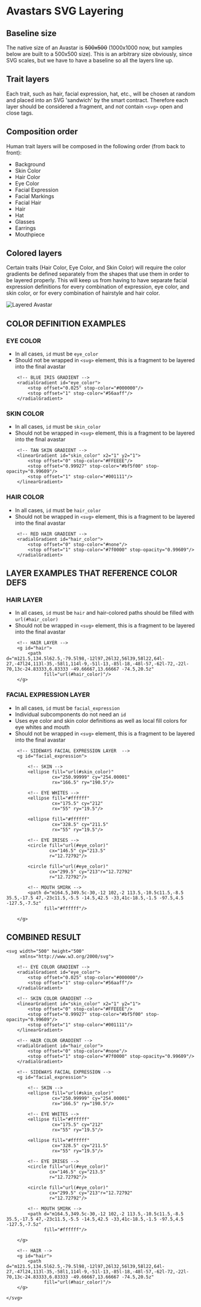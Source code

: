 # Avastars SVG Layering

## Baseline size
The native size of an Avastar is ~~500x500~~ (1000x1000 now, but xamples below are built to a 500x500 size). This is an arbitrary size obviously,
since SVG scales, but we have to have a baseline so all the layers line up. 

## Trait layers
Each trait, such as hair, facial expression, hat, etc., will be chosen
at random and placed into an SVG 'sandwich' by the smart contract. Therefore
each layer should be considered a fragment, and *not* contain `<svg>` open
and close tags.

## Composition order
Human trait layers will be composed in the following order (from back to front):

* Background
* Skin Color
* Hair Color
* Eye Color
* Facial Expression
* Facial Markings
* Facial Hair
* Hair
* Hat
* Glasses
* Earrings
* Mouthpiece

## Colored layers
Certain traits (Hair Color, Eye Color, and Skin Color) will require the color
gradients be defined separately from the shapes that use them in order to be
layered properly. This will keep us from having to have separate
facial expression definitions for every combination of expression, eye color,
and skin color, or for every combination of hairstyle and hair color.

![Layered Avastar](avastar/mockup/Avastar.svg "Layered Avastar")

## COLOR DEFINITION EXAMPLES

### EYE COLOR
* In all cases, `id` must be `eye_color`
* Should not be wrapped in `<svg>` element, this is a fragment to be layered into the final avastar

```
    <!-- BLUE IRIS GRADIENT -->
    <radialGradient id="eye_color">
        <stop offset="0.025" stop-color="#000000"/>
        <stop offset="1" stop-color="#56aaff"/>
    </radialGradient>
```

### SKIN COLOR
* In all cases, `id` must be `skin_color`
* Should not be wrapped in `<svg>` element, this is a fragment to be layered into the final avastar


```
    <!-- TAN SKIN GRADIENT -->
    <linearGradient id="skin_color" x2="1" y2="1">
        <stop offset="0" stop-color="#FFEEEE"/>
        <stop offset="0.99927" stop-color="#bf5f00" stop-opacity="0.99609"/>
        <stop offset="1" stop-color="#001111"/>
    </linearGradient>
```

### HAIR COLOR
* In all cases, `id` must be `hair_color`
* Should not be wrapped in `<svg>` element, this is a fragment to be layered into the final avastar


```
    <!-- RED HAIR GRADIENT -->
    <radialGradient id="hair_color">
        <stop offset="0" stop-color="#none"/>
        <stop offset="1" stop-color="#7f0000" stop-opacity="0.99609"/>
    </radialGradient>

```

## LAYER EXAMPLES THAT REFERENCE COLOR DEFS

### HAIR LAYER
* In all cases, `id` must be `hair` and hair-colored paths should be filled with `url(#hair_color)`
* Should not be wrapped in `<svg>` element, this is a fragment to be layered into the final avastar


```
    <!-- HAIR LAYER -->
    <g id="hair">
        <path d="m121.5,134.5l62.5,-79.5l98,-12l97,26l32,56l39,58l22,64l-27,-47l24,113l-35,-58l1,114l-9,-51l-13,-85l-18,-48l-57,-62l-72,-22l-70,13c-24.83333,6.83333 -49.66667,13.66667 -74.5,20.5z"
              fill="url(#hair_color)"/>
    </g>
```

### FACIAL EXPRESSION LAYER
* In all cases, `id` must be `facial_expression`
* Individual subcomponents do not need an `id`
* Uses eye color and skin color definitions as well as local fill colors for eye whites and mouth
* Should not be wrapped in `<svg>` element, this is a fragment to be layered into the final avastar

```
    <!-- SIDEWAYS FACIAL EXPRESSION LAYER  -->
    <g id="facial_expression">

        <!-- SKIN -->
        <ellipse fill="url(#skin_color)"
                 cx="250.99999" cy="254.00001"
                 rx="166.5" ry="190.5"/>

        <!-- EYE WHITES -->
        <ellipse fill="#ffffff"
                 cx="175.5" cy="212"
                 rx="55" ry="19.5"/>

        <ellipse fill="#ffffff"
                 cx="328.5" cy="211.5"
                 rx="55" ry="19.5"/>

        <!-- EYE IRISES -->
        <circle fill="url(#eye_color)"
                cx="146.5" cy="213.5"
                r="12.72792"/>

        <circle fill="url(#eye_color)"
                cx="299.5" cy="213"r="12.72792"
                r="12.72792"/>

        <!-- MOUTH SMIRK -->
        <path d="m164.5,349.5c-30,-12 102,-2 113.5,-10.5c11.5,-8.5 35.5,-17.5 47,-23c11.5,-5.5 -14.5,42.5 -33,41c-18.5,-1.5 -97.5,4.5 -127.5,-7.5z"
              fill="#ffffff"/>

    </g>
```

## COMBINED RESULT

```
<svg width="500" height="500"
     xmlns="http://www.w3.org/2000/svg">

    <!-- EYE COLOR GRADIENT -->
    <radialGradient id="eye_color">
        <stop offset="0.025" stop-color="#000000"/>
        <stop offset="1" stop-color="#56aaff"/>
    </radialGradient>

    <!-- SKIN COLOR GRADIENT -->
    <linearGradient id="skin_color" x2="1" y2="1">
        <stop offset="0" stop-color="#FFEEEE"/>
        <stop offset="0.99927" stop-color="#bf5f00" stop-opacity="0.99609"/>
        <stop offset="1" stop-color="#001111"/>
    </linearGradient>

    <!-- HAIR COLOR GRADIENT -->
    <radialGradient id="hair_color">
        <stop offset="0" stop-color="#none"/>
        <stop offset="1" stop-color="#7f0000" stop-opacity="0.99609"/>
    </radialGradient>

    <!-- SIDEWAYS FACIAL EXPRESSION -->
    <g id="facial_expression">

        <!-- SKIN -->
        <ellipse fill="url(#skin_color)"
                 cx="250.99999" cy="254.00001"
                 rx="166.5" ry="190.5"/>

        <!-- EYE WHITES -->
        <ellipse fill="#ffffff"
                 cx="175.5" cy="212"
                 rx="55" ry="19.5"/>

        <ellipse fill="#ffffff"
                 cx="328.5" cy="211.5"
                 rx="55" ry="19.5"/>

        <!-- EYE IRISES -->
        <circle fill="url(#eye_color)"
                cx="146.5" cy="213.5"
                r="12.72792"/>

        <circle fill="url(#eye_color)"
                cx="299.5" cy="213"r="12.72792"
                r="12.72792"/>

        <!-- MOUTH SMIRK -->
        <path d="m164.5,349.5c-30,-12 102,-2 113.5,-10.5c11.5,-8.5 35.5,-17.5 47,-23c11.5,-5.5 -14.5,42.5 -33,41c-18.5,-1.5 -97.5,4.5 -127.5,-7.5z"
              fill="#ffffff"/>

    </g>

    <!-- HAIR -->
    <g id="hair">
        <path d="m121.5,134.5l62.5,-79.5l98,-12l97,26l32,56l39,58l22,64l-27,-47l24,113l-35,-58l1,114l-9,-51l-13,-85l-18,-48l-57,-62l-72,-22l-70,13c-24.83333,6.83333 -49.66667,13.66667 -74.5,20.5z"
              fill="url(#hair_color)"/>
    </g>

</svg>
```
